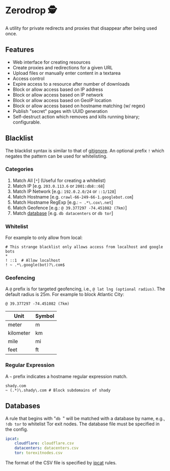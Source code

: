 # Zerodrop 🕵️

A utility for private redirects and proxies that disappear after being used once. 

## Features

* Web interface for creating resources
* Create proxies and redirections for a given URL
* Upload files or manually enter content in a textarea
* Access control
* Expire access to a resource after number of downloads
* Block or allow access based on IP address
* Block or allow access based on IP network
* Block or allow access based on GeoIP location
* Block or allow access based on hostname matching (w/ regex)
* Publish "secret" pages with UUID generation
* Self-destruct action which removes and kills running binary; configurable.

## Blacklist

The blacklist syntax is similar to that of [gitignore][1]. An optional prefix `!` which negates the pattern can be used for whitelisting.

### Categories

1. Match All [`*`] (Useful for creating a whitelist)
2. Match IP [e.g. `203.0.113.6` or `2001:db8::68`]
3. Match IP Network [e.g.: `192.0.2.0/24` or `::1/128`]
4. Match Hostname [e.g. `crawl-66-249-66-1.googlebot.com`]
5. Match Hostname RegExp [e.g.: `~ .*\.cox\.net`]
6. Match Geofence [e.g.: `@ 39.377297 -74.451082 (7km)`]
7. Match [database][2] [e.g. `db datacenters` or `db tor`]

### Whitelist

For example to only allow from local:

```
# This strange blacklist only allows access from localhost and google bots
*
! ::1  # Allow localhost
! ~ .*\.google(bot)?\.com$
```

### Geofencing

A `@` prefix is for targeted geofencing, i.e., `@ lat lng (optional radius)`. The default radius is 25m. For example to block Atlantic City:

```
@ 39.377297 -74.451082 (7km)
```

| Unit      | Symbol |
| --------- | ------ |
| meter     | m      |
| kilometer | km     |
| mile      | mi     |
| feet      | ft     |

### Regular Expression

A `~` prefix indicates a hostname regular expression match.

```
shady.com
~ (.*)\.shady\.com # Block subdomains of shady
```

## Databases

A rule that begins with "`db `" will be matched with a database by name, e.g.,
`!db tor` to whitelist Tor exit nodes. The database file must be specified in
the config.

```yaml
ipcat:
    cloudflare: cloudflare.csv
    datacenters: datacenters.csv
    tor: torexitnodes.csv
```

The format of the CSV file is specified by [ipcat][2] rules.


[1]: https://git-scm.com/docs/gitignore
[2]: https://github.com/oftn-oswg/ipcat
